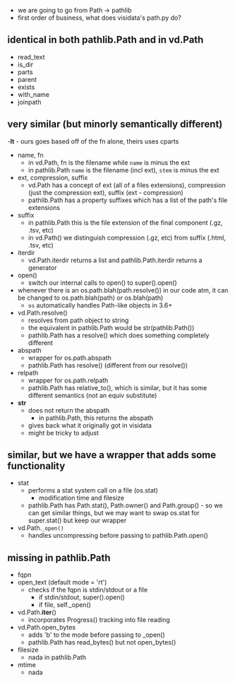 - we are going to go from Path -> pathlib
- first order of business, what does visidata's path.py do?

## identical in both pathlib.Path and in vd.Path
- read_text
- is_dir
- parts
- parent
- exists
- with_name
- joinpath

## very similar (but minorly semantically different)
-__lt__
    - ours goes based off of the fn alone, theirs uses cparts 
- name, fn
    - in vd.Path, fn is the filename while `name` is minus the ext
    - in pathlib.Path `name` is the filename (incl ext), `stem` is minus the ext
- ext, compression, suffix
    - vd.Path has a concept of ext (all of a files extensions), compression (just the compression ext), suffix (ext - compression)
    - pathlib.Path has a property suffixes which has a list of the path's file extensions
- suffix
    - in pathlib.Path this is the file extension of the final component (.gz, .tsv, etc)
    - in vd.Path() we distinguish compression (.gz, etc) from suffix (.html, .tsv, etc)
- iterdir
    - vd.Path.iterdir returns a list and pathlib.Path.iterdir returns a generator
- open()
    - switch our internal calls to open() to super().open()
- whenever there is an os.path.blah(path.resolve()) in our code atm, it can be changed to os.path.blah(path) or os.blah(path)
    - `os` automatically handles Path-like objects in 3.6+
- vd.Path.resolve()
    - resolves from path object to string
    - the equivalent in pathlib.Path would be str(pathlib.Path())
    - pathlib.Path has a resolve() which does something completely different
- abspath
    - wrapper for os.path.abspath
    - pathlib.Path has resolve() (different from our resolve())
- relpath
    - wrapper for os.path.relpath
    - pathlib.Path has relative_to(), which is similar, but it has some different semantics (not an equiv substitute)
- __str__
    - does not return the abspath
        - in pathlib.Path, this returns the abspath
    - gives back what it originally got in visidata
    - might be tricky to adjust

## similar, but we have a wrapper that adds some functionality
- stat
    - performs a stat system call on a file (os.stat)
        - modification time and filesize
    - pathlib.Path has Path.stat(), Path.owner() and Path.group() - so we can get similar things, but we may want to swap os.stat for super.stat() but keep our wrapper
- vd.Path.`_open()`
    - handles uncompressing before passing to pathlib.Path.open()

## missing in pathlib.Path
- fqpn
- open_text (default mode = 'rt')
    - checks if the fqpn is stdin/stdout or a file
        - if stdin/stdout, super().open()
        - if file, self._open()
- vd.Path.__iter__()
    - incorporates Progress() tracking into file reading
- vd.Path.open_bytes
    - adds 'b' to the mode before passing to _open()
    - pathlib.Path has read_bytes() but not open_bytes()
- filesize
    - nada in pathlib.Path
- mtime
    - nada
